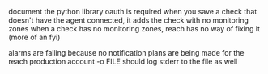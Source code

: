 document the python library oauth is required
when you save a check that doesn't have the agent connected, it adds the check with no monitoring zones
when a check has no monitoring zones, reach has no way of fixing it (more of an fyi)

alarms are failing because no notification plans are being made for the reach production account
-o FILE should log stderr to the file as well
